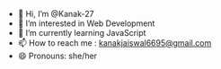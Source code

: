 - 👋 Hi, I’m @Kanak-27
- 👀 I’m interested in Web Development
- 🌱 I’m currently learning JavaScript
- 📫 How to reach me : kanakjaiswal6695@gmail.com
- 😄 Pronouns: she/her

<!---
Kanak-27/Kanak-27 is a ✨ special ✨ repository because its `README.md` (this file) appears on your GitHub profile.
You can click the Preview link to take a look at your changes.
--->
